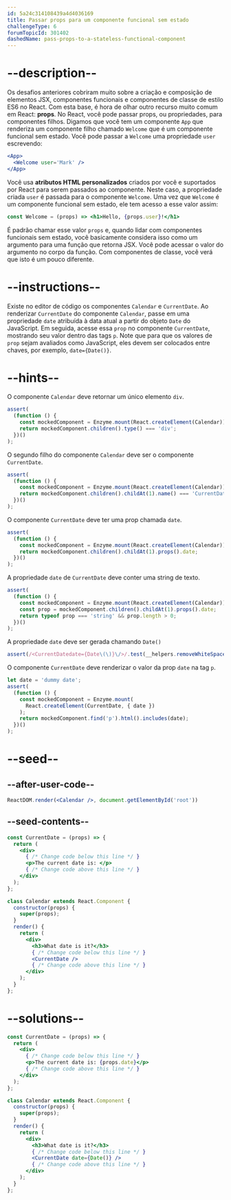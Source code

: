 ```yaml
---
id: 5a24c314108439a4d4036169
title: Passar props para um componente funcional sem estado
challengeType: 6
forumTopicId: 301402
dashedName: pass-props-to-a-stateless-functional-component
---
```


# --description--

Os desafios anteriores cobriram muito sobre a criação e composição de elementos JSX, componentes funcionais e componentes de classe de estilo ES6 no React. Com esta base, é hora de olhar outro recurso muito comum em React: **props**. No React, você pode passar props, ou propriedades, para componentes filhos. Digamos que você tem um componente `App` que renderiza um componente filho chamado `Welcome` que é um componente funcional sem estado. Você pode passar a `Welcome` uma propriedade `user` escrevendo:

```jsx
<App>
  <Welcome user='Mark' />
</App>
```

Você usa **atributos HTML personalizados** criados por você e suportados por React para serem passados ao componente. Neste caso, a propriedade criada `user` é passada para o componente `Welcome`. Uma vez que `Welcome` é um componente funcional sem estado, ele tem acesso a esse valor assim:

```jsx
const Welcome = (props) => <h1>Hello, {props.user}!</h1>
```

É padrão chamar esse valor `props` e, quando lidar com componentes funcionais sem estado, você basicamente considera isso como um argumento para uma função que retorna JSX. Você pode acessar o valor do argumento no corpo da função. Com componentes de classe, você verá que isto é um pouco diferente.

# --instructions--

Existe no editor de código os componentes `Calendar` e `CurrentDate`. Ao renderizar `CurrentDate` do componente `Calendar`, passe em uma propriedade `date` atribuída à data atual a partir do objeto `Date` do JavaScript. Em seguida, acesse essa `prop` no componente `CurrentDate`, mostrando seu valor dentro das tags `p`. Note que para que os valores de `prop` sejam avaliados como JavaScript, eles devem ser colocados entre chaves, por exemplo, `date={Date()}`.

# --hints--

O componente `Calendar` deve retornar um único elemento `div`.

```js
assert(
  (function () {
    const mockedComponent = Enzyme.mount(React.createElement(Calendar));
    return mockedComponent.children().type() === 'div';
  })()
);
```

O segundo filho do componente `Calendar` deve ser o componente `CurrentDate`.

```js
assert(
  (function () {
    const mockedComponent = Enzyme.mount(React.createElement(Calendar));
    return mockedComponent.children().childAt(1).name() === 'CurrentDate';
  })()
);
```

O componente `CurrentDate` deve ter uma prop chamada `date`.

```js
assert(
  (function () {
    const mockedComponent = Enzyme.mount(React.createElement(Calendar));
    return mockedComponent.children().childAt(1).props().date;
  })()
);
```

A propriedade `date` de `CurrentDate` deve conter uma string de texto.

```js
assert(
  (function () {
    const mockedComponent = Enzyme.mount(React.createElement(Calendar));
    const prop = mockedComponent.children().childAt(1).props().date;
    return typeof prop === 'string' && prop.length > 0;
  })()
);
```

A propriedade `date` deve ser gerada chamando `Date()`

```js
assert(/<CurrentDatedate={Date\(\)}\/>/.test(__helpers.removeWhiteSpace(code)));
```

O componente `CurrentDate` deve renderizar o valor da prop `date` na tag `p`.

```js
let date = 'dummy date';
assert(
  (function () {
    const mockedComponent = Enzyme.mount(
      React.createElement(CurrentDate, { date })
    );
    return mockedComponent.find('p').html().includes(date);
  })()
);
```

# --seed--

## --after-user-code--

```jsx
ReactDOM.render(<Calendar />, document.getElementById('root'))
```

## --seed-contents--

```jsx
const CurrentDate = (props) => {
  return (
    <div>
      { /* Change code below this line */ }
      <p>The current date is: </p>
      { /* Change code above this line */ }
    </div>
  );
};

class Calendar extends React.Component {
  constructor(props) {
    super(props);
  }
  render() {
    return (
      <div>
        <h3>What date is it?</h3>
        { /* Change code below this line */ }
        <CurrentDate />
        { /* Change code above this line */ }
      </div>
    );
  }
};
```

# --solutions--

```jsx
const CurrentDate = (props) => {
  return (
    <div>
      { /* Change code below this line */ }
      <p>The current date is: {props.date}</p>
      { /* Change code above this line */ }
    </div>
  );
};

class Calendar extends React.Component {
  constructor(props) {
    super(props);
  }
  render() {
    return (
      <div>
        <h3>What date is it?</h3>
        { /* Change code below this line */ }
        <CurrentDate date={Date()} />
        { /* Change code above this line */ }
      </div>
    );
  }
};
```
